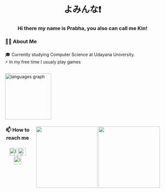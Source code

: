 <h1 align="center">よみんな❗</h1>

###

<h3 align="center">Hi there my name is Prabha, you also can call me Kin!</h3>

###

<h3 align="left">👩‍💻  About Me</h3>

###

<p align="left">🎓 Currently studying Computer Science at Udayana University.<br>⚡ In my free time I usualy play games</p>

###

<div align="left">
  <img src="https://github-readme-stats.vercel.app/api/top-langs?username=KinMakeT&locale=en&hide_title=false&layout=compact&card_width=320&langs_count=5&theme=dracula&hide_border=false&order=2" height="150" alt="languages graph"  />
</div>

###

<img src="https://media.tenor.com/VRzNZNTeWYMAAAAC/ryo-ryo-yamada.gif" width="200" align="right" />
<img src="https://media.tenor.com/VRzNZNTeWYMAAAAC/ryo-ryo-yamada.gif" width="200" style="float: right; margin-left: 20px;" />



<h3 align="center">📫 How to reach me</h3>

###

<div align="center">
  <a href="https://www.linkedin.com/in/putuprabhanugraha/" target="_blank">
    <img src="https://img.shields.io/static/v1?message=LinkedIn&logo=linkedin&label=&color=0077B5&logoColor=white&labelColor=&style=for-the-badge" height="25" alt="linkedin logo"  />
  </a>
  <a href="https://discord.com/users/470087309090488320" target="_blank">
    <img src="https://img.shields.io/static/v1?message=Discord&logo=discord&label=&color=7289DA&logoColor=white&labelColor=&style=for-the-badge" height="25" alt="discord logo"  />
  </a>
  <a href="https://www.instagram.com/kinmaket_/" target="_blank">
    <img src="https://img.shields.io/static/v1?message=Instagram&logo=instagram&label=&color=E4405F&logoColor=white&labelColor=&style=for-the-badge" height="25" alt="instagram logo"  />
  </a>
</div>

###